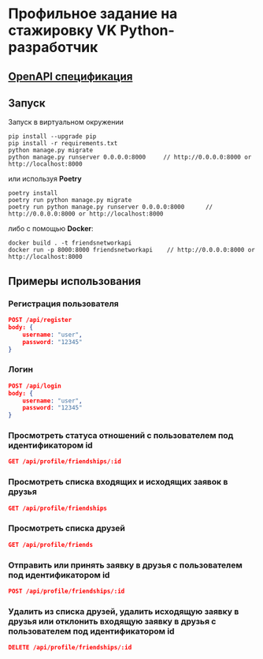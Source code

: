 # Профильное задание на стажировку VK Python-разработчик
## [OpenAPI спецификация](./openapi.yaml)
## Запуск
Запуск в виртуальном окружении
```shell
pip install --upgrade pip
pip install -r requirements.txt
python manage.py migrate
python manage.py runserver 0.0.0.0:8000     // http://0.0.0.0:8000 or http://localhost:8000
```
или используя **Poetry**
```shell
poetry install
poetry run python manage.py migrate
poetry run python manage.py runserver 0.0.0.0:8000      // http://0.0.0.0:8000 or http://localhost:8000
```
либо с помощью **Docker**:
```shell
docker build . -t friendsnetworkapi
docker run -p 8000:8000 friendsnetworkapi    // http://0.0.0.0:8000 or http://localhost:8000
```
## Примеры использования
### Регистрация пользователя
```json
POST /api/register
body: {
    username: "user",
    password: "12345"
}
```
### Логин
```json
POST /api/login
body: {
    username: "user",
    password: "12345"
}
```
### Просмотреть статуса отношений с пользователем под идентификатором id
```json
GET /api/profile/friendships/:id
```
### Просмотреть списка входящих и исходящих заявок в друзья
```json
GET /api/profile/friendships
```
### Просмотреть списка друзей
```json
GET /api/profile/friends
```
### Отправить или принять заявку в друзья с пользователем под идентификатором id
```json
POST /api/profile/friendships/:id
```
### Удалить из списка друзей, удалить исходящую заявку в друзья или отклонить входящую заявку в друзья с пользователем под идентификатором id
```json
DELETE /api/profile/friendships/:id
```